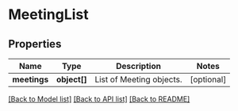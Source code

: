 # MeetingList

## Properties
Name | Type | Description | Notes
------------ | ------------- | ------------- | -------------
**meetings** | **object[]** | List of Meeting objects. | [optional] 

[[Back to Model list]](../README.md#documentation-for-models) [[Back to API list]](../README.md#documentation-for-api-endpoints) [[Back to README]](../README.md)


